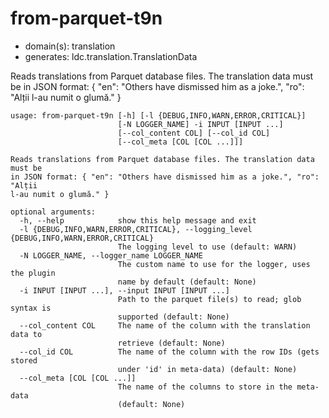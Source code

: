 # from-parquet-t9n

* domain(s): translation
* generates: ldc.translation.TranslationData

Reads translations from Parquet database files. The translation data must be in JSON format: { "en": "Others have dismissed him as a joke.", "ro": "Alții l-au numit o glumă." }

```
usage: from-parquet-t9n [-h] [-l {DEBUG,INFO,WARN,ERROR,CRITICAL}]
                        [-N LOGGER_NAME] -i INPUT [INPUT ...]
                        [--col_content COL] [--col_id COL]
                        [--col_meta [COL [COL ...]]]

Reads translations from Parquet database files. The translation data must be
in JSON format: { "en": "Others have dismissed him as a joke.", "ro": "Alții
l-au numit o glumă." }

optional arguments:
  -h, --help            show this help message and exit
  -l {DEBUG,INFO,WARN,ERROR,CRITICAL}, --logging_level {DEBUG,INFO,WARN,ERROR,CRITICAL}
                        The logging level to use (default: WARN)
  -N LOGGER_NAME, --logger_name LOGGER_NAME
                        The custom name to use for the logger, uses the plugin
                        name by default (default: None)
  -i INPUT [INPUT ...], --input INPUT [INPUT ...]
                        Path to the parquet file(s) to read; glob syntax is
                        supported (default: None)
  --col_content COL     The name of the column with the translation data to
                        retrieve (default: None)
  --col_id COL          The name of the column with the row IDs (gets stored
                        under 'id' in meta-data) (default: None)
  --col_meta [COL [COL ...]]
                        The name of the columns to store in the meta-data
                        (default: None)
```
